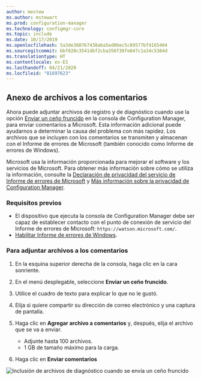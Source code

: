 ```yaml
---
author: mestew
ms.author: mstewart
ms.prod: configuration-manager
ms.technology: configmgr-core
ms.topic: include
ms.date: 10/17/2019
ms.openlocfilehash: 5a3de360767438aba5ed0bec5c89577bf4165404
ms.sourcegitcommit: bbf820c35414bf2cba356f30fe047c1a34c5384d
ms.translationtype: HT
ms.contentlocale: es-ES
ms.lasthandoff: 04/21/2020
ms.locfileid: "81697623"
---
```

## <a name="attach-files-to-feedback"></a>Anexo de archivos a los comentarios
<!--3555011-->
Ahora puede adjuntar archivos de registro y de diagnóstico cuando use la opción [Enviar un ceño fruncido](../../../../understand/find-help.md#BKMK_1806Feedback) en la consola de Configuration Manager, para enviar comentarios a Microsoft. Esta información adicional puede ayudarnos a determinar la causa del problema con más rapidez. Los archivos que se incluyen con los comentarios se transmiten y almacenan con el Informe de errores de Microsoft (también conocido como Informe de errores de Windows).

Microsoft usa la información proporcionada para mejorar el software y los servicios de Microsoft. Para obtener más información sobre cómo se utiliza la información, consulte la [Declaración de privacidad del servicio de Informe de errores de Microsoft](https://privacy.microsoft.com/microsoft-error-reporting-privacy-statement) y [Más información sobre la privacidad de Configuration Manager](../../../../plan-design/security/additional-privacy.md).

### <a name="prerequisites"></a>Requisitos previos
- El dispositivo que ejecuta la consola de Configuration Manager debe ser capaz de establecer contacto con el punto de conexión de servicio del Informe de errores de Microsoft: `https://watson.microsoft.com/`.
- [Habilitar Informe de errores de Windows](https://docs.microsoft.com/powershell/module/windowserrorreporting).

### <a name="to-attach-files-to-feedback"></a>Para adjuntar archivos a los comentarios

1. En la esquina superior derecha de la consola, haga clic en la cara sonriente.
1. En el menú desplegable, seleccione **Enviar un ceño fruncido**.
1. Utilice el cuadro de texto para explicar lo que no le gustó.
1. Elija si quiere compartir su dirección de correo electrónico y una captura de pantalla.
1. Haga clic en **Agregar archivo a comentarios** y, después, elija el archivo que se va a enviar.
   - Adjunte hasta 100 archivos.
   - 1 GB de tamaño máximo para la carga.

1. Haga clic en **Enviar comentarios**

![Inclusión de archivos de diagnóstico cuando se envía un ceño fruncido](../../media/3556011-feedback-add-files.png)